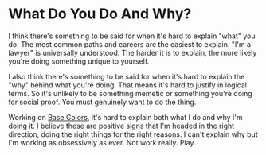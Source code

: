 # What Do You Do And Why?

I think there's something to be said for when it's hard to explain "what" you do. The most common paths and careers are the easiest to explain. "I'm a lawyer" is universally understood. The harder it is to explain, the more likely you're doing something unique to yourself.

I also think there's something to be said for when it's hard to explain the "why" behind what you're doing. That means it's hard to justify in logical terms. So it's unlikely to be something memetic or something you're doing for social proof. You must genuinely want to do the thing.

Working on [Base Colors](https://basecolors.com), it's hard to explain both what I do and why I'm doing it. I believe these are positive signs that I'm headed in the right direction, doing the right things for the right reasons. I can't explain why but I'm working as obsessively as ever. Not work really. Play.
